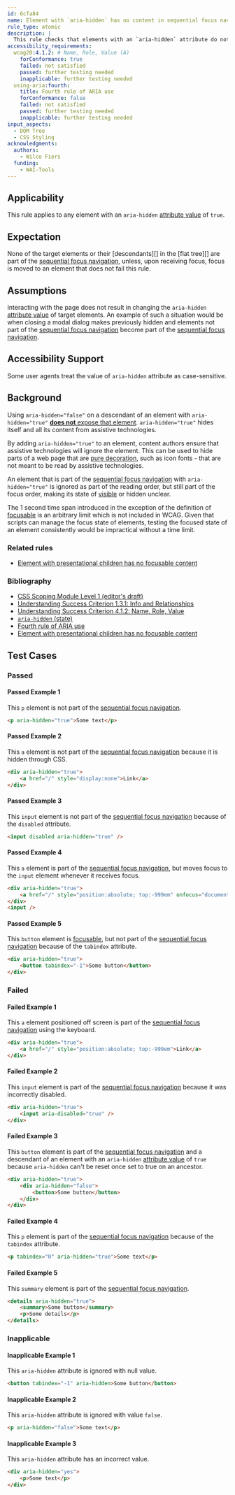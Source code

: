 ```yaml
---
id: 6cfa84
name: Element with `aria-hidden` has no content in sequential focus navigation
rule_type: atomic
description: |
  This rule checks that elements with an `aria-hidden` attribute do not contain elements that are part of the sequential focus navigation.
accessibility_requirements:
  wcag20:4.1.2: # Name, Role, Value (A)
    forConformance: true
    failed: not satisfied
    passed: further testing needed
    inapplicable: further testing needed
  using-aria:fourth:
    title: Fourth rule of ARIA use
    forConformance: false
    failed: not satisfied
    passed: further testing needed
    inapplicable: further testing needed
input_aspects:
  - DOM Tree
  - CSS Styling
acknowledgments:
  authors:
    - Wilco Fiers
  funding:
    - WAI-Tools
---
```


## Applicability

This rule applies to any element with an `aria-hidden` [attribute value][] of `true`.

## Expectation

None of the target elements or their [descendants][] in the [flat tree][] are part of the [sequential focus navigation][], unless, upon receiving focus, focus is moved to an element that does not fail this rule.

## Assumptions

Interacting with the page does not result in changing the `aria-hidden` [attribute value][] of target elements. An example of such a situation would be when closing a modal dialog makes previously hidden and elements not part of the [sequential focus navigation][] become part of the [sequential focus navigation][].

## Accessibility Support

Some user agents treat the value of `aria-hidden` attribute as case-sensitive.

## Background

Using `aria-hidden="false"` on a descendant of an element with `aria-hidden="true"` [**does not** expose that element](https://www.w3.org/TR/wai-aria-1.1/#aria-hidden). `aria-hidden="true"` hides itself and all its content from assistive technologies.

By adding `aria-hidden="true"` to an element, content authors ensure that assistive technologies will ignore the element. This can be used to hide parts of a web page that are [pure decoration](https://www.w3.org/TR/WCAG21/#dfn-pure-decoration), such as icon fonts - that are not meant to be read by assistive technologies.

An element that is part of the [sequential focus navigation][] with `aria-hidden="true"` is ignored as part of the reading order, but still part of the focus order, making its state of [visible](#visible) or hidden unclear.

The 1 second time span introduced in the exception of the definition of [focusable][] is an arbitrary limit which is not included in WCAG. Given that scripts can manage the focus state of elements, testing the focused state of an element consistently would be impractical without a time limit.

### Related rules

- [Element with presentational children has no focusable content](https://act-rules.github.io/rules/307n5z)

### Bibliography

- [CSS Scoping Module Level 1 (editor's draft)](https://drafts.csswg.org/css-scoping/)
- [Understanding Success Criterion 1.3.1: Info and Relationships](https://www.w3.org/WAI/WCAG21/Understanding/info-and-relationships)
- [Understanding Success Criterion 4.1.2: Name, Role, Value](https://www.w3.org/WAI/WCAG21/Understanding/name-role-value)
- [`aria-hidden` (state)](https://www.w3.org/TR/wai-aria-1.1/#aria-hidden)
- [Fourth rule of ARIA use](https://www.w3.org/TR/using-aria/#fourth)
- [Element with presentational children has no focusable content](presentational-children-no-focusable-content-307n5z.md)

## Test Cases

### Passed

#### Passed Example 1

This `p` element is not part of the [sequential focus navigation][].

```html
<p aria-hidden="true">Some text</p>
```

#### Passed Example 2

This `a` element is not part of the [sequential focus navigation][] because it is hidden through CSS.

```html
<div aria-hidden="true">
	<a href="/" style="display:none">Link</a>
</div>
```

#### Passed Example 3

This `input` element is not part of the [sequential focus navigation][] because of the `disabled` attribute.

```html
<input disabled aria-hidden="true" />
```

#### Passed Example 4

This `a` element is part of the [sequential focus navigation][], but moves focus to the `input` element whenever it receives focus.

```html
<div aria-hidden="true">
	<a href="/" style="position:absolute; top:-999em" onfocus="document.querySelector('input').focus()">First link</a>
</div>
<input />
```

#### Passed Example 5

This `button` element is [focusable][], but not part of the [sequential focus navigation][] because of the `tabindex` attribute.

```html
<div aria-hidden="true">
	<button tabindex="-1">Some button</button>
</div>
```

### Failed

#### Failed Example 1

This `a` element positioned off screen is part of the [sequential focus navigation][] using the keyboard.

```html
<div aria-hidden="true">
	<a href="/" style="position:absolute; top:-999em">Link</a>
</div>
```

#### Failed Example 2

This `input` element is part of the [sequential focus navigation][] because it was incorrectly disabled.

```html
<div aria-hidden="true">
	<input aria-disabled="true" />
</div>
```

#### Failed Example 3

This `button` element is part of the [sequential focus navigation][] and a descendant of an element with an `aria-hidden` [attribute value][] of `true` because `aria-hidden` can't be reset once set to true on an ancestor.

```html
<div aria-hidden="true">
	<div aria-hidden="false">
		<button>Some button</button>
	</div>
</div>
```

#### Failed Example 4

This `p` element is part of the [sequential focus navigation][] because of the `tabindex` attribute.

```html
<p tabindex="0" aria-hidden="true">Some text</p>
```

#### Failed Example 5

This `summary` element is part of the [sequential focus navigation][].

```html
<details aria-hidden="true">
	<summary>Some button</summary>
	<p>Some details</p>
</details>
```

### Inapplicable

#### Inapplicable Example 1

This `aria-hidden` attribute is ignored with null value.

```html
<button tabindex="-1" aria-hidden>Some button</button>
```

#### Inapplicable Example 2

This `aria-hidden` attribute is ignored with value `false`.

```html
<p aria-hidden="false">Some text</p>
```

#### Inapplicable Example 3

This `aria-hidden` attribute has an incorrect value.

```html
<div aria-hidden="yes">
	<p>Some text</p>
</div>
```

[attribute value]: #attribute-value 'Definition of Attribute Value'
[focusable]: #focusable 'Definition of focusable'
[sequential focus navigation]: https://html.spec.whatwg.org/multipage/interaction.html#sequential-focus-navigation
